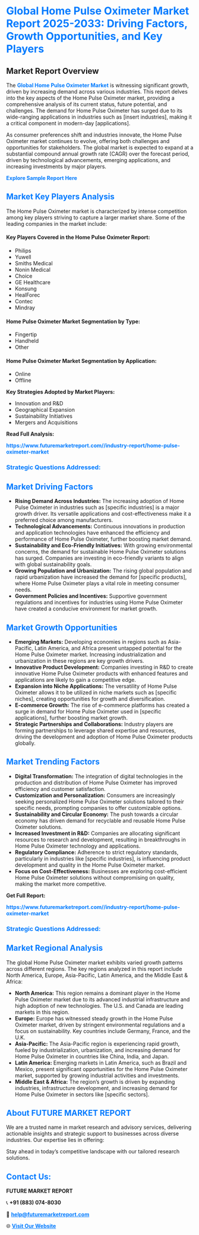 <h1 style="color: #007BFF;">Global Home Pulse Oximeter Market Report 2025-2033: Driving Factors, Growth Opportunities, and Key Players</h1>

<section id="overview">
<h2>Market Report Overview</h2>
<p>The <a href="https://www.futuremarketreport.com//industry-report/home-pulse-oximeter-market" style="color: #007BFF; text-decoration: none;"><strong>Global Home Pulse Oximeter Market</strong></a> is witnessing significant growth, driven by increasing demand across various industries. This report delves into the key aspects of the Home Pulse Oximeter market, providing a comprehensive analysis of its current status, future potential, and challenges. The demand for Home Pulse Oximeter has surged due to its wide-ranging applications in industries such as [insert industries], making it a critical component in modern-day [applications].</p>
<p>As consumer preferences shift and industries innovate, the Home Pulse Oximeter market continues to evolve, offering both challenges and opportunities for stakeholders. The global market is expected to expand at a substantial compound annual growth rate (CAGR) over the forecast period, driven by technological advancements, emerging applications, and increasing investments by major players.</p>
</section>

<section id="overview">
<p><a href="https://www.futuremarketreport.com//request-sample/reportId=79484" style="color: #007BFF; text-decoration: none;"><strong>Explore Sample Report Here</strong></a></p>
</section>

<section id="key-players">
<h2 style="color: #007BFF;">Market Key Players Analysis</h2>
<p>The Home Pulse Oximeter market is characterized by intense competition among key players striving to capture a larger market share. Some of the leading companies in the market include:</p>
<h4>Key Players Covered in the Home Pulse Oximeter Report:</h4>
<ul><li>Philips</li><li>Yuwell</li><li>Smiths Medical</li><li>Nonin Medical</li><li>Choice</li><li>GE Healthcare</li><li>Konsung</li><li>HealForec</li><li>Contec</li><li>Mindray</li></ul>
<h4>Home Pulse Oximeter Market Segmentation by Type:</h4>
<ul><li>Fingertip</li><li>Handheld</li><li>Other</li></ul>

<h4>Home Pulse Oximeter Market Segmentation by Application:</h4>
<ul><li>Online</li><li>Offline</li></ul>
<p><strong>Key Strategies Adopted by Market Players:</strong></p>
<ul>
<li>Innovation and R&D</li>
<li>Geographical Expansion</li>
<li>Sustainability Initiatives</li>
<li>Mergers and Acquisitions</li>
</ul>
</section>

<section>
<p><strong>Read Full Analysis: </strong></p><a href="https://www.futuremarketreport.com//industry-report/home-pulse-oximeter-market" style="color: #007BFF; text-decoration: none;"><strong>https://www.futuremarketreport.com//industry-report/home-pulse-oximeter-market</strong></a>
<h3 style="color: #007BFF;">Strategic Questions Addressed:</h3>
</section>

<section id="driving-factors">
<h2 style="color: #007BFF;">Market Driving Factors</h2>
<ul>
<li><strong>Rising Demand Across Industries:</strong> The increasing adoption of Home Pulse Oximeter in industries such as [specific industries] is a major growth driver. Its versatile applications and cost-effectiveness make it a preferred choice among manufacturers.</li>
<li><strong>Technological Advancements:</strong> Continuous innovations in production and application technologies have enhanced the efficiency and performance of Home Pulse Oximeter, further boosting market demand.</li>
<li><strong>Sustainability and Eco-Friendly Initiatives:</strong> With growing environmental concerns, the demand for sustainable Home Pulse Oximeter solutions has surged. Companies are investing in eco-friendly variants to align with global sustainability goals.</li>
<li><strong>Growing Population and Urbanization:</strong> The rising global population and rapid urbanization have increased the demand for [specific products], where Home Pulse Oximeter plays a vital role in meeting consumer needs.</li>
<li><strong>Government Policies and Incentives:</strong> Supportive government regulations and incentives for industries using Home Pulse Oximeter have created a conducive environment for market growth.</li>
</ul>
</section>

<section id="growth-opportunities">
<h2 style="color: #007BFF;">Market Growth Opportunities</h2>
<ul>
<li><strong>Emerging Markets:</strong> Developing economies in regions such as Asia-Pacific, Latin America, and Africa present untapped potential for the Home Pulse Oximeter market. Increasing industrialization and urbanization in these regions are key growth drivers.</li>
<li><strong>Innovative Product Development:</strong> Companies investing in R&D to create innovative Home Pulse Oximeter products with enhanced features and applications are likely to gain a competitive edge.</li>
<li><strong>Expansion into Niche Applications:</strong> The versatility of Home Pulse Oximeter allows it to be utilized in niche markets such as [specific niches], creating opportunities for growth and diversification.</li>
<li><strong>E-commerce Growth:</strong> The rise of e-commerce platforms has created a surge in demand for Home Pulse Oximeter used in [specific applications], further boosting market growth.</li>
<li><strong>Strategic Partnerships and Collaborations:</strong> Industry players are forming partnerships to leverage shared expertise and resources, driving the development and adoption of Home Pulse Oximeter products globally.</li>
</ul>
</section>

<section id="trending-factors">
<h2 style="color: #007BFF;">Market Trending Factors</h2>
<ul>
<li><strong>Digital Transformation:</strong> The integration of digital technologies in the production and distribution of Home Pulse Oximeter has improved efficiency and customer satisfaction.</li>
<li><strong>Customization and Personalization:</strong> Consumers are increasingly seeking personalized Home Pulse Oximeter solutions tailored to their specific needs, prompting companies to offer customizable options.</li>
<li><strong>Sustainability and Circular Economy:</strong> The push towards a circular economy has driven demand for recyclable and reusable Home Pulse Oximeter solutions.</li>
<li><strong>Increased Investment in R&D:</strong> Companies are allocating significant resources to research and development, resulting in breakthroughs in Home Pulse Oximeter technology and applications.</li>
<li><strong>Regulatory Compliance:</strong> Adherence to strict regulatory standards, particularly in industries like [specific industries], is influencing product development and quality in the Home Pulse Oximeter market.</li>
<li><strong>Focus on Cost-Effectiveness:</strong> Businesses are exploring cost-efficient Home Pulse Oximeter solutions without compromising on quality, making the market more competitive.</li>
</ul>
</section>

<section>
<p><strong>Get Full Report: </strong></p><a href="https://www.futuremarketreport.com//industry-report/home-pulse-oximeter-market" style="color: #007BFF; text-decoration: none;"><strong>https://www.futuremarketreport.com//industry-report/home-pulse-oximeter-market</strong></a>
<h3 style="color: #007BFF;">Strategic Questions Addressed:</h3>
</section>


<section id="regional-analysis">
<h2 style="color: #007BFF;">Market Regional Analysis</h2>
<p>The global Home Pulse Oximeter market exhibits varied growth patterns across different regions. The key regions analyzed in this report include North America, Europe, Asia-Pacific, Latin America, and the Middle East & Africa:</p>
<ul>
<li><strong>North America:</strong> This region remains a dominant player in the Home Pulse Oximeter market due to its advanced industrial infrastructure and high adoption of new technologies. The U.S. and Canada are leading markets in this region.</li>
<li><strong>Europe:</strong> Europe has witnessed steady growth in the Home Pulse Oximeter market, driven by stringent environmental regulations and a focus on sustainability. Key countries include Germany, France, and the U.K.</li>
<li><strong>Asia-Pacific:</strong> The Asia-Pacific region is experiencing rapid growth, fueled by industrialization, urbanization, and increasing demand for Home Pulse Oximeter in countries like China, India, and Japan.</li>
<li><strong>Latin America:</strong> Emerging markets in Latin America, such as Brazil and Mexico, present significant opportunities for the Home Pulse Oximeter market, supported by growing industrial activities and investments.</li>
<li><strong>Middle East & Africa:</strong> The region’s growth is driven by expanding industries, infrastructure development, and increasing demand for Home Pulse Oximeter in sectors like [specific sectors].</li>
</ul>
</section>

<footer>
<h2 style="color: #007BFF;">About FUTURE MARKET REPORT</h2>
<p>We are a trusted name in market research and advisory services, delivering actionable insights and strategic support to businesses across diverse industries. Our expertise lies in offering:</p>

<p>Stay ahead in today’s competitive landscape with our tailored research solutions.</p>

<h2 style="color: #007BFF;">Contact Us:</h2>
<p><strong>FUTURE MARKET REPORT</strong></p>
<p>📞 <strong>+91 (883) 074-8030</strong></p>
<p>📧 <strong><a href="mailto:help@futuremarketreport.com" style="color: #007BFF;">help@futuremarketreport.com</a></strong></p>
<p>🌐 <strong><a href="https://www.futuremarketreport.com/" style="color: #007BFF;">Visit Our Website</a></strong></p>
</footer>